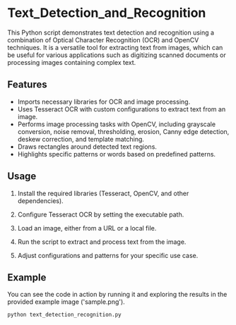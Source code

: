 # Text_Detection_and_Recognition


This Python script demonstrates text detection and recognition using a combination of Optical Character Recognition (OCR) and OpenCV techniques. It is a versatile tool for extracting text from images, which can be useful for various applications such as digitizing scanned documents or processing images containing complex text.

## Features

- Imports necessary libraries for OCR and image processing.
- Uses Tesseract OCR with custom configurations to extract text from an image.
- Performs image processing tasks with OpenCV, including grayscale conversion, noise removal, thresholding, erosion, Canny edge detection, deskew correction, and template matching.
- Draws rectangles around detected text regions.
- Highlights specific patterns or words based on predefined patterns.

## Usage
                                                       
1. Install the required libraries (Tesseract, OpenCV, and other dependencies).

2. Configure Tesseract OCR by setting the executable path.

3. Load an image, either from a URL or a local file.

4. Run the script to extract and process text from the image.

5. Adjust configurations and patterns for your specific use case.

## Example

You can see the code in action by running it and exploring the results in the provided example image ('sample.png').

```bash
python text_detection_recognition.py
